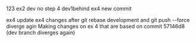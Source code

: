 123
ex2 dev no step 4
dev1behind ex4 new commit

ex4 update
ex4 changes after git rebase development and git push --force
diverge agin
Making changes on ex 4 that are based on commit 57146d8 (dev branch diverges again)